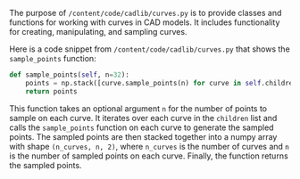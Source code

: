 The purpose of `/content/code/cadlib/curves.py` is to provide classes and functions for working with curves in CAD models. It includes functionality for creating, manipulating, and sampling curves.

Here is a code snippet from `/content/code/cadlib/curves.py` that shows the `sample_points` function:

```python
def sample_points(self, n=32):
    points = np.stack([curve.sample_points(n) for curve in self.children], axis=0) # (n_curves, n, 2)
    return points
```

This function takes an optional argument `n` for the number of points to sample on each curve. It iterates over each curve in the `children` list and calls the `sample_points` function on each curve to generate the sampled points. The sampled points are then stacked together into a numpy array with shape `(n_curves, n, 2)`, where `n_curves` is the number of curves and `n` is the number of sampled points on each curve. Finally, the function returns the sampled points.
